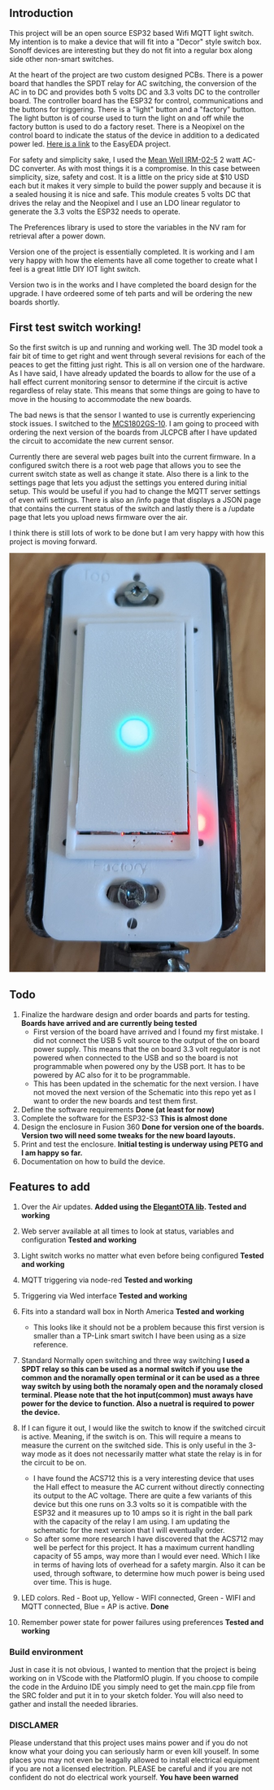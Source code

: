 ## Introduction
This project will be an open source ESP32 based Wifi MQTT light switch. My intention is to make a device that will fit into a "Decor" style switch box. Sonoff devices are interesting but they do not fit into a regular box along side other non-smart switches. 

At the heart of the project are two custom designed PCBs. There is a power board that handles the SPDT relay for AC switching, the conversion of the AC in to DC and provides both 5 volts DC and 3.3 volts DC to the controller board. The controller board has the ESP32 for control, communications and the buttons for triggering. There is a "light" button and a "factory" button. The light button is of course used to turn the light on and off while the factory button is used to do a factory reset. There is a Neopixel on the control board to indicate the status of the device in addition to a dedicated power led. [Here is a link](https://oshwlab.com/bhboyle/esp32-light-switch) to the EasyEDA project.

For safety and simplicity sake, I used the [Mean Well IRM-02-5](https://www.digikey.ca/en/products/detail/mean-well-usa-inc/IRM-02-5/7704628?s=N4IgTCBcDaIIwA4BsSC0BmADJgnKgcgCIgC6AvkA) 2 watt AC-DC converter. As with most things it is a compromise. In this case between simplicity, size, safety and cost. It is a little on the pricy side at $10 USD each but it makes it very simple to build the power supply and because it is a sealed housing it is nice and safe. This module creates 5 volts DC that drives the relay and the Neopixel and I use an LDO linear regulator to generate the 3.3 volts the ESP32 needs to operate.

The Preferences library is used to store the variables in the NV ram for retrieval after a power down.

Version one of the project is essentially completed. It is working and I am very happy with how the elements have all come together to create what I feel is a great little DIY IOT light switch.

Version two is in the works and I have completed the board design for the upgrade. I have ordeered some of teh parts and will be ordering the new boards shortly.

## First test switch working!
So the first switch is up and running and working well. The 3D model took a fair bit of time to get right and went through several revisions for each of the peaces to get the fitting just right. This is all on version one of the hardware. As I have said, I have already updated the boards to allow for the use of a hall effect current monitoring sensor to determine if the circuit is active regardless of relay state. This means that some things are going to have to move in the housing to accommodate the new boards. 

The bad news is that the sensor I wanted to use is currently experiencing stock issues. I switched to the [	
MCS1802GS-10](https://www.digikey.ca/en/products/detail/monolithic-power-systems-inc/MCS1802GS-10-Z/14115509). I am going to proceed with ordering the next version of the boards from JLCPCB after I have updated the circuit to accomidate the new current sensor.

Currently there are several web pages built into the current firmware. In a configured switch there is a root web page that allows you to see the current switch state as well as change it state. Also there is a link to the settings page that lets you adjust the settings you entered during initial setup. This would be useful if you had to change the MQTT server settings of even wifi settings. There is also an /info page that displays a JSON page that contains the current status of the switch and lastly there is a /update page that lets you upload news firmware over the air.

I think there is still lots of work to be done but I am very happy with how this project is moving forward.

![first image](Images/First_picture.jpg)

## Todo
1. Finalize the hardware design and order boards and parts for testing. **Boards have arrived and are currently being tested**
    * First version of the board have arrived and I found my first mistake. I did not connect the USB 5 volt source to the output of the on board power supply. This means that the on board 3.3 volt regulator is not powered when connected to the USB and so the board is not programmable when powered ony by the USB port. It has to be powered by AC also for it to be programmable. 
    * This has been updated in the schematic for the next version. I have not moved the next version of the Schematic into this repo yet as I want to order the new boards and test them first.
2. Define the software requirements **Done (at least for now)**
3. Complete the software for the ESP32-S3 **This is almost done**
4. Design the enclosure in Fusion 360 **Done for version one of the boards. Version two will need some tweaks for the new board layouts.**
5. Print and test the enclosure. **Initial testing is underway using PETG and I am happy so far.**
6. Documentation on how to build the device.

## Features to add
1. Over the Air updates. **Added using the [ElegantOTA lib](https://github.com/ayushsharma82/ElegantOTA). Tested and working**
2. Web server available at all times to look at status, variables and configuration **Tested and working**
3. Light switch works no matter what even before being configured **Tested and working**
4. MQTT triggering via node-red **Tested and working** 
5. Triggering via Wed interface **Tested and working**
6. Fits into a standard wall box in North America **Tested and working**
    * This looks like it should not be a problem because this first version is smaller than a TP-Link smart switch I have been using as a size reference. 
7. Standard Normally open switching and three way switching **I used a SPDT relay so this can be used as a normal switch if you use the common and the noramally open terminal or it can be used as a three way switch by using both the noramaly open and the noramaly closed terminal. Please note that the hot input(common) must aways have power for the device to function. Also a nuetral is required to power the device.**
8. If I can figure it out, I would like the switch to know if the switched circuit is active. Meaning, if the switch is on. This will require a means to measure the current on the switched side. This is only useful in the 3-way mode as it does not necessarily matter what state the relay is in for the circuit to be on.  
    * I have found the ACS712 this is a very interesting device that uses the Hall effect to measure the AC current without directly connecting its output to the AC voltage. There are quite a few variants of this device but this one runs on 3.3 volts so it is compatible with the ESP32 and it measures up to 10 amps so it is right in the ball park with the capacity of the relay I am using. I am updating the schematic for the next version that I will eventually order.  
    * So after some more research I have discovered that the ACS712 may well be perfect for this project. It has a maximum current handling capacity of 55 amps, way more than I would ever need. Which I like in terms of having lots of overhead for a safety margin. Also it can be used, through software, to determine how much power is being used over time. This is huge.

9. LED colors. Red - Boot up, Yellow - WIFI connected, Green - WIFI and MQTT connected, Blue = AP is active. **Done**
10. Remember power state for power failures using preferences **Tested and working**

### Build environment
Just in case it is not obvious, I wanted to mention that the project is being working on in VScode with the PlatformIO plugin. If you choose to compile the code in the Arduino IDE you simply need to get the main.cpp file from the SRC folder and put it in to your sketch folder. You will also need to gather and install the needed libraries.

### DISCLAMER
Please understand that this project uses mains power and if you do not know what your doing you can seriously harm or even kill youself. In some places you may not even be leagally allowed to install electrical equipment if you are not a licensed electrition. PLEASE be careful and if you are not confident do not do electrical work yourself. **You have been warned**
